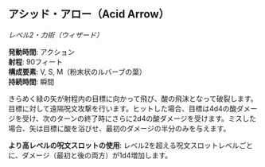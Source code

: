 ## アシッド・アロー（Acid Arrow）
*レベル2・力術（ウィザード）*

**発動時間**: アクション  
**射程**: 90フィート  
**構成要素**: V, S, M（粉末状のルバーブの葉）  
**持続時間**: 瞬間

きらめく緑の矢が射程内の目標に向かって飛び、酸の飛沫となって破裂します。目標に対して遠隔呪文攻撃を行います。ヒットした場合、目標は4d4の酸ダメージを受け、次のターンの終了時にさらに2d4の酸ダメージを受けます。ミスした場合、矢は目標に酸を浴びせ、最初のダメージの半分のみを与えます。

**より高レベルの呪文スロットの使用**: レベル2を超える呪文スロットレベルごとに、ダメージ（最初と後の両方）が1d4増加します。